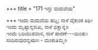 +++
title = "171 ಇನ್ದು ಮದುವೆಯ"

+++
ಇಂದು ಮದುವೆಯ ಹಬ್ಬ; ನಾಳೆ ವೈಕುಂಠ ತಿಥಿ।  
ಇಂದು ಮೃಷ್ಟಾನ್ನಸುಖ, ನಾಳೆ ಭಿಕ್ಷಾನ್ನ॥  
ಇಂದು ಬರಿಯುಪವಾಸ, ನಾಳೆ ಪಾರಣೆ---ಯಿಂತು।  
ಸಂದಿರುವುದನ್ನಋಣ - ಮಂಕುತಿಮ್ಮ॥  
